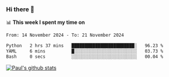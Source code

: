 ### Hi there 👋

📊 **This week I spent my time on**
<!--START_SECTION:waka-->

```txt
From: 14 November 2024 - To: 21 November 2024

Python   2 hrs 37 mins   ████████████████████████░   96.23 %
YAML     6 mins          █░░░░░░░░░░░░░░░░░░░░░░░░   03.73 %
Bash     0 secs          ░░░░░░░░░░░░░░░░░░░░░░░░░   00.04 %
```

<!--END_SECTION:waka-->


[![Paul's github stats](https://github-readme-stats.vercel.app/api?username=mickeyouyou&theme=dracula&show_icons=true)](https://github.com/anuraghazra/github-readme-stats)
